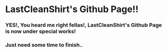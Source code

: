 # LastCleanShirt's Github Page!!
### YES!, You heard me right fellas!, LastCleanShirt's Github Page is now under special works!
### Just need some time to finish..
